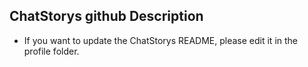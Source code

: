 ## ChatStorys github Description

- If you want to update the ChatStorys README, please edit it in the profile folder.
